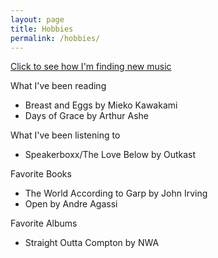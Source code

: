 ```yaml
---
layout: page
title: Hobbies
permalink: /hobbies/
---
```

[Click to see how I'm finding new music](https://jerryhshi.com/hobbies/music/)

What I've been reading
- Breast and Eggs by Mieko Kawakami
- Days of Grace by Arthur Ashe

What I've been listening to
- Speakerboxx/The Love Below by Outkast

Favorite Books
- The World According to Garp by John Irving
- Open by Andre Agassi

Favorite Albums
- Straight Outta Compton by NWA

